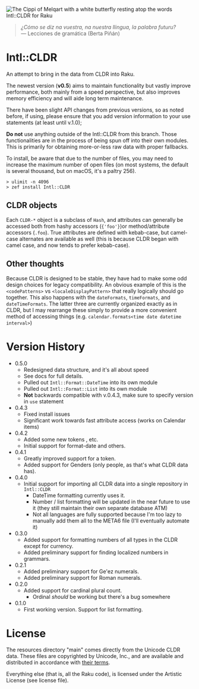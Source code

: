![The Cippi of Melqart with a white butterfly resting atop the words Intl::CLDR for Raku](docs/logo.png)

> *¿Cómo se diz na vuestra, na nuestra llingua, la palabra futuru?*  
— Lecciones de gramática (Berta Piñán)

# Intl::CLDR
An attempt to bring in the data from CLDR into Raku. 

The newest version (**v0.5**) aims to maintain functionality but vastly improve performance, both
mainly from a speed perspective, but also improves memory efficiency and will aide long term maintenance.

There have been slight API changes from previous versions, so as noted before, if using, please
ensure that you add version information to your use statements (at least until v.1.0);

**Do not** use anything outside of the Intl::CLDR from this branch.
Those functionalities are in the process of being spun off into their own modules.
This is primarily for obtaining more-or-less raw data with proper fallbacks.

To install, be aware that due to the number of files, you may need to increase the maximum number of open files (on most systems, the default is several thousand, but on macOS, it's a paltry 256).

```
> ulimit -n 4096
> zef install Intl::CLDR
```

## CLDR objects

Each `CLDR-*` object is a subclass of `Hash`, and attributes can generally be accessed both from 
hashy accessors (`{'foo'}`)or method/attribute accessors (`.foo`).
True attributes are defined with kebab-case, but camel-case alternates are available as well (this is because CLDR began with camel case, and now tends to prefer kebab-case).  

## Other thoughts

Because CLDR is designed to be stable, they have had to make some odd design choices for legacy compatibility.
An obvious example of this is the `<codePatterns>` vs `<localeDisplayPattern>` that really logically should go together.
This also happens with the `dateFormats`, `timeFormats`, and `dateTimeFormats`.
The latter three are currently organized exactly as in CLDR, but I may rearrange these simply to provide a more convenient method of accessing things (e.g. `calendar.formats<time date datetime interval>`)

# Version History
  * 0.5.0
    * Redesigned data structure, and it's all about speed
    * See docs for full details.
    * Pulled out `Intl::Format::DateTime` into its own module
    * Pulled out `Intl::Format::List` into its own module
    * **Not** backwards compatible with v.0.4.3, make sure to specify version in `use` statement
  * 0.4.3
    * Fixed install issues
    * Significant work towards fast attribute access (works on Calendar items)
  * 0.4.2
    * Added some new tokens <local-alpha>, etc.
    * Initial support for format-date and others.
  * 0.4.1
    * Greatly improved support for a <local-number> token.
    * Added support for Genders (only people, as that's what CLDR data has).
  * 0.4.0
    * Initial support for importing all CLDR data into a single repository in `Intl::CLDR`
      * DateTime formatting currently uses it.
      * Number / list formatting will be updated in the near future to use it (they still maintain their own separate database ATM)
      * Not all languages are fully supported because I'm too lazy to manually add them all to the META6 file (I'll eventually automate it)
  * 0.3.0
    * Added support for formatting numbers of all types in the CLDR except for currency.
    * Added preliminary support for finding localized numbers in grammars.
  * 0.2.1
    * Added preliminary support for Ge'ez numerals.  
    * Added preliminary support for Roman numerals.  
  * 0.2.0
    * Added support for cardinal plural count.
      * Ordinal *should* be working but there's a bug somewhere
  * 0.1.0  
    * First working version.  Support for list formatting.  

# License

The resources directory "main" comes directly from the Unicode CLDR data.
These files are copyrighted by Unicode, Inc., and are available and distributed
in accordance with [their terms](http://www.unicode.org/copyright.html).

Everything else (that is, all the Raku code), is licensed under the Artistic License (see license file).

